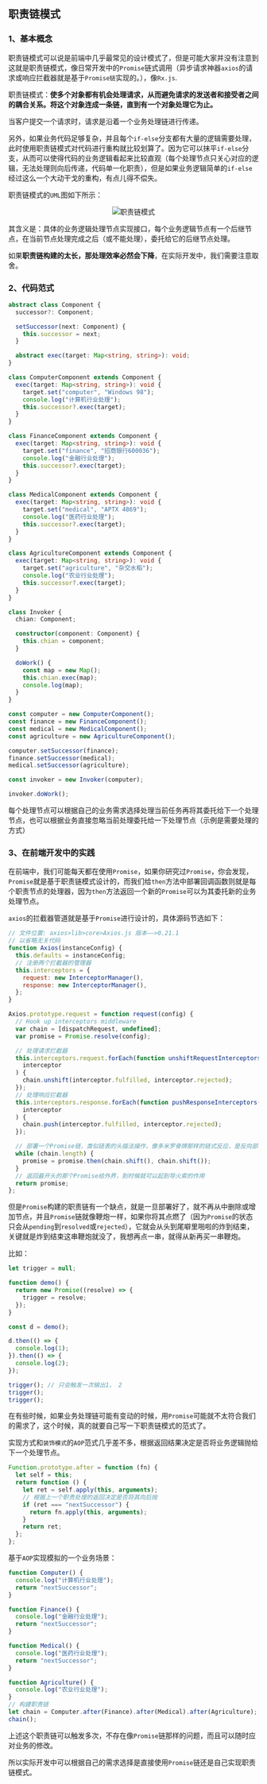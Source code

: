 ## 职责链模式

### 1、基本概念

职责链模式可以说是前端中几乎最常见的设计模式了，但是可能大家并没有注意到这就是职责链模式，像日常开发中的`Promise`链式调用（异步请求神器`axios`的请求或响应拦截器就是基于`Promise链`实现的。），像`Rx.js`.

职责链模式：**使多个对象都有机会处理请求，从而避免请求的发送者和接受者之间的耦合关系。将这个对象连成一条链，直到有一个对象处理它为止。**

当客户提交一个请求时，请求是沿着一个业务处理链进行传递。

另外，如果业务代码足够复杂，并且每个`if-else`分支都有大量的逻辑需要处理，此时使用职责链模式对代码进行重构就比较划算了。因为它可以抹平`if-else`分支，从而可以使得代码的业务逻辑看起来比较直观（每个处理节点只关心对应的逻辑，无法处理则向后传递，代码单一化职责），但是如果业务逻辑简单的`if-else`经过这么一个大动干戈的重构，有点儿得不偿失。

职责链模式的`UML`图如下所示：

<div align="center">
  <img :src="$withBase('/design-pattern/responsibility-chain-pattern.png')" alt="职责链模式" />
</div>

其含义是：具体的业务逻辑处理节点实现接口，每个业务逻辑节点有一个后继节点，在当前节点处理完成之后（或不能处理），委托给它的后继节点处理。

如果**职责链构建的太长，那处理效率必然会下降**，在实际开发中，我们需要注意取舍。

### 2、代码范式

```ts
abstract class Component {
  successor?: Component;

  setSuccessor(next: Component) {
    this.successor = next;
  }

  abstract exec(target: Map<string, string>): void;
}

class ComputerComponent extends Component {
  exec(target: Map<string, string>): void {
    target.set("computer", "Windows 98");
    console.log("计算机行业处理");
    this.successor?.exec(target);
  }
}

class FinanceComponent extends Component {
  exec(target: Map<string, string>): void {
    target.set("finance", "招商银行600036");
    console.log("金融行业处理");
    this.successor?.exec(target);
  }
}

class MedicalComponent extends Component {
  exec(target: Map<string, string>): void {
    target.set("medical", "APTX 4869");
    console.log("医药行业处理");
    this.successor?.exec(target);
  }
}

class AgricultureComponent extends Component {
  exec(target: Map<string, string>): void {
    target.set("agriculture", "杂交水稻");
    console.log("农业行业处理");
    this.successor?.exec(target);
  }
}

class Invoker {
  chian: Component;

  constructor(component: Component) {
    this.chian = component;
  }

  doWork() {
    const map = new Map();
    this.chian.exec(map);
    console.log(map);
  }
}

const computer = new ComputerComponent();
const finance = new FinanceComponent();
const medical = new MedicalComponent();
const agriculture = new AgricultureComponent();

computer.setSuccessor(finance);
finance.setSuccessor(medical);
medical.setSuccessor(agriculture);

const invoker = new Invoker(computer);

invoker.doWork();
```

每个处理节点可以根据自己的业务需求选择处理当前任务再将其委托给下一个处理节点，也可以根据业务直接忽略当前处理委托给一下处理节点（示例是需要处理的方式）

### 3、在前端开发中的实践

在前端中，我们可能每天都在使用`Promise`，如果你研究过`Promise`，你会发现，`Promise`就是基于职责链模式设计的，而我们给`then`方法中部署回调函数则就是每个职责节点的处理器，因为`then`方法返回一个新的`Promise`可以为其委托新的业务处理节点。

`axios`的拦截器管道就是基于`Promise`进行设计的，具体源码节选如下：

```js
// 文件位置: axios>lib>core>Axios.js 版本——>0.21.1
// 以省略无关代码
function Axios(instanceConfig) {
  this.defaults = instanceConfig;
  // 注册两个拦截器的管理器
  this.interceptors = {
    request: new InterceptorManager(),
    response: new InterceptorManager(),
  };
}

Axios.prototype.request = function request(config) {
  // Hook up interceptors middleware
  var chain = [dispatchRequest, undefined];
  var promise = Promise.resolve(config);

  // 处理请求拦截器
  this.interceptors.request.forEach(function unshiftRequestInterceptors(
    interceptor
  ) {
    chain.unshift(interceptor.fulfilled, interceptor.rejected);
  });
  // 处理响应拦截器
  this.interceptors.response.forEach(function pushResponseInterceptors(
    interceptor
  ) {
    chain.push(interceptor.fulfilled, interceptor.rejected);
  });

  // 部署一个Promise链，类似链表的头插法操作，像多米罗骨牌那样的链式反应，是反向部署的
  while (chain.length) {
    promise = promise.then(chain.shift(), chain.shift());
  }
  // 返回最开头的那个Promise给外界，到时候就可以起到导火索的作用
  return promise;
};
```

但是`Promise`构建的职责链有一个缺点，就是一旦部署好了，就不再从中删除或增加节点，并且`Promise`链就像鞭炮一样，如果你将其点燃了（因为`Promise`的状态只会从`pending`到`resolved`或`rejected`），它就会从头到尾噼里啪啦的炸到结束，关键就是炸到结束这串鞭炮就没了，我想再点一串，就得从新再买一串鞭炮。

比如：

```js
let trigger = null;

function demo() {
  return new Promise((resolve) => {
    trigger = resolve;
  });
}

const d = demo();

d.then(() => {
  console.log(1);
}).then(() => {
  console.log(2);
});

trigger(); // 只会触发一次输出1， 2
trigger();
trigger();
```

在有些时候，如果业务处理链可能有变动的时候，用`Promise`可能就不太符合我们的需求了，这个时候，真的就要自己写一下职责链模式的范式了。

实现方式和`装饰模式`的`AOP`范式几乎差不多，根据返回结果决定是否将业务逻辑抛给下一个处理节点。

```js
Function.prototype.after = function (fn) {
  let self = this;
  return function () {
    let ret = self.apply(this, arguments);
    // 根据上一个职责处理的返回决定是否将其向后抛
    if (ret === "nextSuccessor") {
      return fn.apply(this, arguments);
    }
    return ret;
  };
};
```

基于`AOP`实现模拟的一个业务场景：

```js
function Computer() {
  console.log("计算机行业处理");
  return "nextSuccessor";
}

function Finance() {
  console.log("金融行业处理");
  return "nextSuccessor";
}

function Medical() {
  console.log("医药行业处理");
  return "nextSuccessor";
}

function Agriculture() {
  console.log("农业行业处理");
}
// 构建职责链
let chain = Computer.after(Finance).after(Medical).after(Agriculture);
chain();
```

上述这个职责链可以触发多次，不存在像`Promise`链那样的问题，而且可以随时应对业务的修改。

所以实际开发中可以根据自己的需求选择是直接使用`Promise`链还是自己实现职责链模式。
